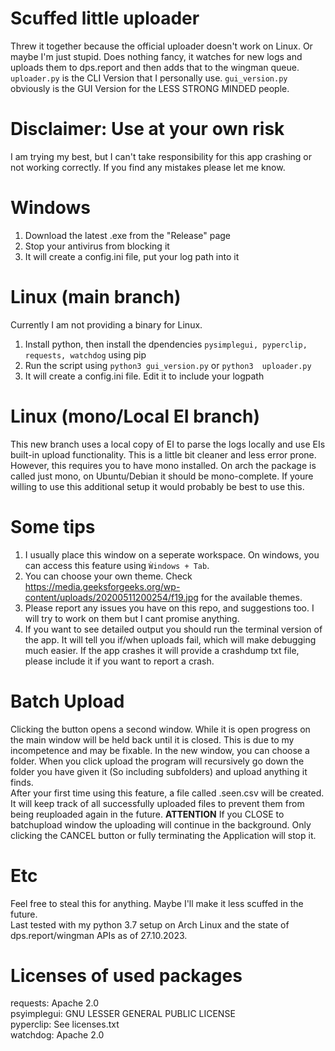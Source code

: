 # Scuffed little uploader
Threw it together because the official uploader doesn't work on Linux. Or maybe I'm just stupid.
Does nothing fancy, it watches for new logs and uploads them to dps.report and then adds that to the wingman queue.
```uploader.py``` is the CLI Version that I personally use. ```gui_version.py``` obviously is the GUI Version for the LESS STRONG MINDED people. 

# Disclaimer: Use at your own risk
I am trying my best, but I can't take responsibility for this app crashing or not working correctly. If you find any mistakes please let me know.
# Windows
1. Download the latest .exe from the "Release" page
2. Stop your antivirus from blocking it
3. It will create a config.ini file, put your log path into it
# Linux (main branch)
Currently I am not providing a binary for Linux. 
1. Install python, then install the dpendencies ```pysimplegui, pyperclip, requests, watchdog``` using
pip
2. Run the script using ```python3 gui_version.py``` or ```python3  uploader.py```
3. It will create a config.ini file. Edit it to include your logpath
# Linux (mono/Local EI branch)
This new branch uses a local copy of EI to parse the logs locally and use EIs built-in upload functionality. This is a little bit cleaner and less error prone.
However, this requires you to have mono installed. On arch the package is called just mono, on Ubuntu/Debian it should be mono-complete.
If youre willing to use this additional setup it would probably be best to use this.
# Some tips
1. I usually place this window on a seperate workspace. On windows, you can access this feature using
```Ẁindows + Tab```.
2. You can choose your own theme. Check https://media.geeksforgeeks.org/wp-content/uploads/20200511200254/f19.jpg for the available themes.
3. Please report any issues you have on this repo, and suggestions too. I will try to work on them but
I cant promise anything.
4. If you want to see detailed output you should run the terminal version of the app. It will tell you if/when uploads fail, which will make debugging much easier. If the app crashes it will provide a crashdump txt file, please include it if you want to report a crash.
# Batch Upload
Clicking the button opens a second window. While it is open progress on the main window will be held back
until it is closed. This is due to my incompetence and may be fixable.
In the new window, you can choose a folder. When you click upload the program will recursively go down the
folder you have given it (So including subfolders) and upload anything it finds.<br>
After your first time using this feature, a file called .seen.csv will be created. It will keep track of all
successfully uploaded files to prevent them from being reuploaded again in the future.
**ATTENTION**
If you CLOSE to batchupload window the uploading will continue in the background. Only clicking the CANCEL button or fully terminating the Application will stop it.
# Etc
Feel free to steal this for anything. Maybe I'll make it less scuffed in the future.<br>
Last tested with my python 3.7 setup on Arch Linux and the state of dps.report/wingman APIs as of 27.10.2023.
# Licenses of used packages
requests: Apache 2.0 <br>
psyimplegui: GNU LESSER GENERAL PUBLIC LICENSE<br>
pyperclip: See licenses.txt<br>
watchdog: Apache 2.0
